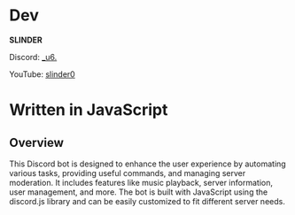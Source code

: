# Dev
**SLINDER**

Discord: [_u6.](https://discord.com/users/1169990814533963788)

YouTube: [slinder0](https://youtube.com/@slinder0?si=euLAXIy_dRDikhxd)  

# Written in JavaScript

## Overview
This Discord bot is designed to enhance the user experience by automating various tasks, providing useful commands, and managing server moderation. It includes features like music playback, server information, user management, and more. The bot is built with JavaScript using the discord.js library and can be easily customized to fit different server needs.
